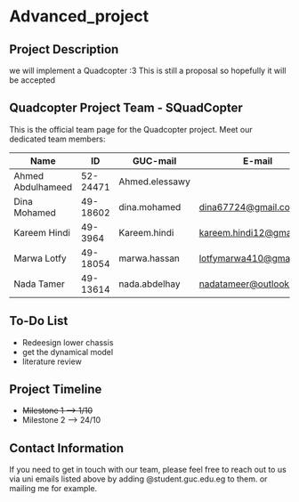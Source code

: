 # Advanced_project 

## Project Description

we will implement a Quadcopter :3 
This is still a proposal so hopefully it will be accepted


## Quadcopter Project Team - SQuadCopter 
This is the official team page for the Quadcopter project. Meet our dedicated team members:

| Name              | ID       | GUC-mail               | E-mail               |
|-------------------|----------|------------------------|------------------------|
| Ahmed Abdulhameed | 52-24471 | Ahmed.elessawy        |                         |
| Dina Mohamed     | 49-18602 | dina.mohamed          |dina67724@gmail.com      |
| Kareem Hindi      | 49-3964  | Kareem.hindi          |kareem.hindi12@gmail.com |
| Marwa Lotfy       | 49-18054 | marwa.hassan          |lotfymarwa410@gmail.com  |
| Nada Tamer        | 49-13614 | nada.abdelhay         |nadatameer@outlook.com   |

## To-Do List
- Redeesign lower chassis
- get the dynamical model
- literature review

## Project Timeline

- ~~Milestone 1 --> 1/10~~
- Milestone 2 --> 24/10

## Contact Information

If you need to get in touch with our team, please feel free to reach out to us via uni emails listed above by adding @student.guc.edu.eg to them.
or mailing me for example.


